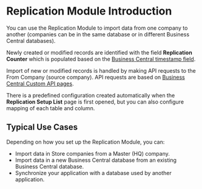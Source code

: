 # Replication Module Introduction
You can use the Replication Module to import data from one company to another (companies can be in the same database or in different Business Central databases).

Newly created or modified records are identified with the field **Replication Counter** which is populated based on the [Business Central timestamp field](https://docs.microsoft.com/en-us/dynamics-nav/how-to--use-a-timestamp-field).

Import of new or modified records is handled by making API requests to the From Company (source company). API requests are based on [Business Central Custom API pages](https://docs.microsoft.com/en-us/dynamics365/business-central/dev-itpro/developer/devenv-develop-custom-api).

There is a predefined configuration created automatically when the **Replication Setup List** page is first opened, but you can also configure mapping of each table and column.

## Typical Use Cases

Depending on how you set up the Replication Module, you can:

- Import data in Store companies from a Master (HQ) company.
- Import data in a new Business Central database from an existing Business Central database.
- Synchronize your application with a database used by another application.